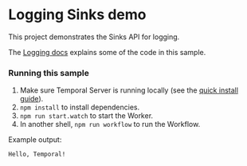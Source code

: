# Logging Sinks demo

This project demonstrates the Sinks API for logging.

The [Logging docs](https://docs.temporal.io/docs/typescript/logging/) explains some of the code in this sample.

### Running this sample

1. Make sure Temporal Server is running locally (see the [quick install guide](https://docs.temporal.io/docs/server/quick-install/)).
1. `npm install` to install dependencies.
1. `npm run start.watch` to start the Worker.
1. In another shell, `npm run workflow` to run the Workflow.

Example output:

```
Hello, Temporal!
```

